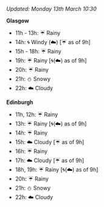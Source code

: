 *Updated: Monday 13th March 10:30*

**Glasgow**

* 11h - 13h: :umbrella: Rainy
* 14h: :cyclone: Windy (:cloud:) [:umbrella: as of 9h]
* 15h - 18h: :umbrella: Rainy
* 19h: :umbrella: Rainy [:cyclone:(:cloud:) as of 9h]
* 20h: :umbrella: Rainy
* 21h: :snowman: Snowy
* 22h: :cloud: Cloudy

**Edinburgh**

* 11h, 12h: :umbrella: Rainy
* 13h: :umbrella: Rainy [:cyclone:(:cloud:) as of 9h]
* 14h: :umbrella: Rainy
* 15h: :cloud: Cloudy [:umbrella: as of 9h]
* 16h: :umbrella: Rainy
* 17h: :cloud: Cloudy [:umbrella: as of 9h]
* 18h, 19h: :umbrella: Rainy [:cyclone:(:cloud:) as of 9h]
* 20h: :umbrella: Rainy
* 21h: :snowman: Snowy
* 22h: :cloud: Cloudy
